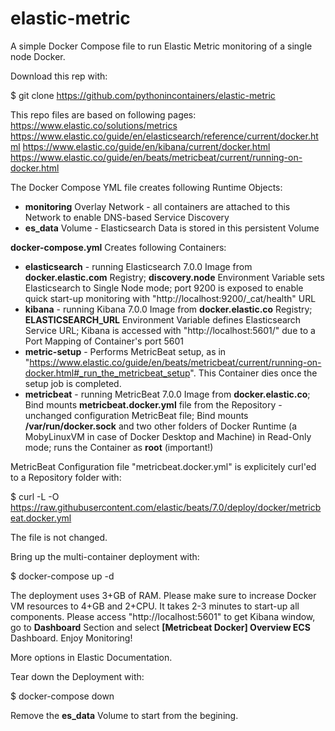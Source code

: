 # elastic-metric
A simple Docker Compose file to run Elastic Metric monitoring of a single node Docker.

Download this rep with:

$ git clone https://github.com/pythonincontainers/elastic-metric

This repo files are based on following pages:
https://www.elastic.co/solutions/metrics
https://www.elastic.co/guide/en/elasticsearch/reference/current/docker.html
https://www.elastic.co/guide/en/kibana/current/docker.html
https://www.elastic.co/guide/en/beats/metricbeat/current/running-on-docker.html

The Docker Compose YML file creates following Runtime Objects:

- **monitoring** Overlay Network - all containers are attached to this Network to enable DNS-based Service Discovery
- **es_data** Volume - Elasticsearch Data is stored in this persistent Volume

**docker-compose.yml** Creates following Containers:

- **elasticsearch** - running Elasticsearch 7.0.0 Image from **docker.elastic.com** Registry; **discovery.node** Environment Variable sets Elasticsearch to Single Node mode; port 9200 is exposed to enable quick start-up monitoring with "http://localhost:9200/_cat/health" URL
- **kibana** - running Kibana 7.0.0 Image from **docker.elastic.co** Registry; **ELASTICSEARCH_URL** Environment Variable defines Elasticsearch Service URL; Kibana is accessed with "http://localhost:5601/" due to a Port Mapping of Container's port 5601
- **metric-setup** - Performs MetricBeat setup, as in "https://www.elastic.co/guide/en/beats/metricbeat/current/running-on-docker.html#_run_the_metricbeat_setup". This Container dies once the setup job is completed.
- **metricbeat** - running MetricBeat 7.0.0 Image from **docker.elastic.co**; Bind mounts **metricbeat.docker.yml** file from the Repository - unchanged configuration MetricBeat file; Bind mounts **/var/run/docker.sock** and two other folders of Docker Runtime (a MobyLinuxVM in case of Docker Desktop and Machine) in Read-Only mode; runs the Container as **root** (important!)

MetricBeat Configuration file "metricbeat.docker.yml" is explicitely curl'ed to a Repository folder with:

$ curl -L -O https://raw.githubusercontent.com/elastic/beats/7.0/deploy/docker/metricbeat.docker.yml

The file is not changed.

Bring up the multi-container deployment with:

$ docker-compose up -d

The deployment uses 3+GB of RAM. Please make sure to increase Docker VM resources to 4+GB and 2+CPU.
It takes 2-3 minutes to start-up all components. Please access "http://localhost:5601" to get Kibana window, go to **Dashboard** Section and select **[Metricbeat Docker] Overview ECS** Dashboard. 
Enjoy Monitoring!

More options in Elastic Documentation.

Tear down the Deployment with:

$ docker-compose down

Remove the **es_data** Volume to start from the begining.
